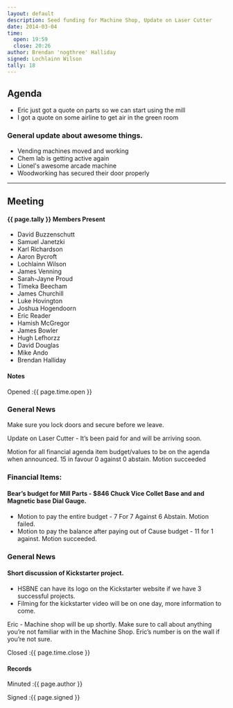 ```yaml
---
layout: default
description: Seed funding for Machine Shop, Update on Laser Cutter
date: 2014-03-04
time:
  open: 19:59
  close: 20:26
author: Brendan 'nogthree' Halliday
signed: Lochlainn Wilson
tally: 18
---
```


## Agenda

* Eric just got a quote on parts so we can start using the mill
* I got a quote on some airline to get air in the green room

### General update about awesome things.
* Vending machines moved and working
* Chem lab is getting active again
* Lionel's awesome arcade machine
* Woodworking has secured their door properly

---

## Meeting

#### {{ page.tally }} Members Present

* David Buzzenschutt
* Samuel Janetzki
* Karl Richardson
* Aaron Bycroft
* Lochlainn Wilson
* James Venning
* Sarah-Jayne Proud
* Timeka Beecham
* James Churchill
* Luke Hovington
* Joshua Hogendoorn
* Eric Reader
* Hamish McGregor
* James Bowler
* Hugh Lefhorzz
* David Douglas
* Mike Ando
* Brendan Halliday

#### Notes

Opened
:{{ page.time.open }}

### General News

Make sure you lock doors and secure before we leave.

Update on Laser Cutter - It’s been paid for and will be arriving soon.

Motion for all financial agenda item budget/values to be on the agenda when announced. 15 in favour 0 against 0 abstain. Motion succeeded

### Financial Items:
#### Bear’s budget for Mill Parts - $846 Chuck Vice Collet Base and and Magnetic base Dial Gauge.
* Motion to pay the entire budget - 7 For 7 Against 6 Abstain. Motion failed.
* Motion to pay the balance after paying out of Cause budget - 11 for 1 against. Motion succeeded.


### General News

#### Short discussion of Kickstarter project. 
* HSBNE can have its logo on the Kickstarter website if we have 3 successful projects. 
* Filming for the kickstarter video will be on one day, more information to come.

Eric - Machine shop will be up shortly. Make sure to call about anything you’re not familiar with in the Machine Shop. Eric’s number is on the wall if you’re not sure.


Closed
:{{ page.time.close }}

#### Records

Minuted
:{{ page.author }}

Signed
:{{ page.signed }}
